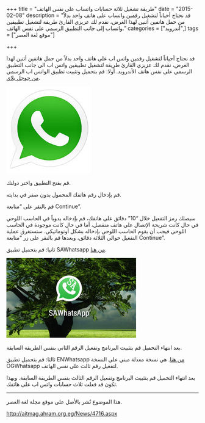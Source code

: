 +++
title = "طريقة تشغيل ثلاثة حسابات واتساب على نفس الهاتف"
date = "2015-02-08"
description = "قد نحتاج أحياناً لتشغيل رقمين واتساب على هاتف واحد بدلاً من حمل هاتفين أثنين لهذا الغرض، نقدم لك عزيزي القارئ طريقة لتشغيل تطبيقين واتساب إلى جانب التطبيق الرسمي على نفس الهاتف."
categories = ["أندرويد",]
tags = ["موقع لغة العصر"]

+++

قد نحتاج أحياناً لتشغيل رقمين واتس اب على هاتف واحد بدلاً من حمل هاتفين أثنين لهذا الغرض، نقدم لك عزيزي القارئ طريقة لتشغيل تطبيقين واتس اب الى جانب التطبيق الرسمي على نفس هاتف الأندرويد.
أولا: قم بتحميل وتثبيت تطبيق الواتس اب الرسمي [من جوجل بلاي](https://play.google.com/store/apps/details?id=com.whatsapp).

![1](thumbnail-2015-635581382437381672-738.jpg)

قم بفتح التطبيق واختر دولتك.

قم بإدخال رقم هاتفك المحمول بدون صفر في بدايته‎.

قم بالنقر على “متابعة Continue”.

سيصلك رمز التفعيل خلال “10” دقائق على هاتفك، قم بإدخاله يدوياً في الحاسب اللوحي في حال كانت شريحة الإتصال على هاتف منفصل، أما في حال كانت موجودة في الحاسب اللوحي فيجب أن يقوم الحاسب اللوحي بإدخاله بشكل أوتوماتيكي.
ستستغرق عملية التفعيل حوالي الثلاثة دقائق، وبعدها قم بالنقر على زر “متابعة Continue”.

ثانيا: قم بتحميل تطبيق SAWhatsapp [من هنا](http://www.mediafire.com/download/zxbi2frzkq9cd5k/SAWatsapp+.apk.apk).

![2](images/2015-635581383647842675-784.jpg)

بعد انتهاء التحميل قم بتثبيت البرنامج وتفعيل الرقم الثاني بنفس الطريقة السابقة.

ثالثا: قم بتحميل تطبيق ENWhatsapp [من هنا](http://www.mediafire.com/download/ja5tnl7thnc35v2/ENWA+v2.11.432.apk).
هي نسخة معدلة مبني على النسخة OGWhatsapp لتفعيل رقم ثالث على نفس الهاتف.

بعد انتهاء التحميل قم بتثبيت البرنامج وتفعيل الرقم الثالث بنفس الطريقة السابقة.
وبهذا تكون قد فعلت ثلاث حسابات واتس اب على هاتفك.

---
هذا الموضوع نٌشر باﻷصل على موقع مجلة لغة العصر.

http://aitmag.ahram.org.eg/News/4716.aspx